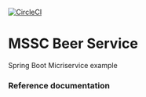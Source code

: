 [![CircleCI](https://circleci.com/gh/vftake5/mssc-beer-service/tree/master.svg?style=svg)](https://circleci.com/gh/vftake5/mssc-beer-service/tree/master)
# MSSC Beer Service

Spring Boot Micriservice example

### Reference documentation
